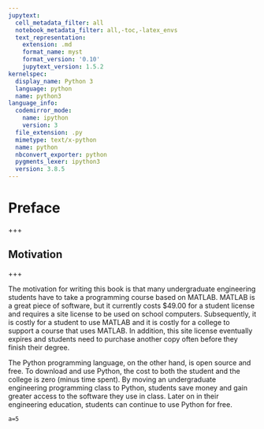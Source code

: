 ```yaml
---
jupytext:
  cell_metadata_filter: all
  notebook_metadata_filter: all,-toc,-latex_envs
  text_representation:
    extension: .md
    format_name: myst
    format_version: '0.10'
    jupytext_version: 1.5.2
kernelspec:
  display_name: Python 3
  language: python
  name: python3
language_info:
  codemirror_mode:
    name: ipython
    version: 3
  file_extension: .py
  mimetype: text/x-python
  name: python
  nbconvert_exporter: python
  pygments_lexer: ipython3
  version: 3.8.5
---
```


# Preface

+++

## Motivation

+++

The motivation for writing this book is that many undergraduate engineering students have to take a programming course based on MATLAB. MATLAB is a great piece of software, but it currently costs $49.00 for a student license and requires a site license to be used on school computers. Subsequently, it is costly for a student to use MATLAB and it is costly for a college to support a course that uses MATLAB. In addition, this site license eventually expires and students need to purchase another copy often before they finish their degree.

The Python programming language, on the other hand, is open source and free. To download and use Python, the cost to both the student and the college is zero (minus time spent). By moving an undergraduate engineering programming class to Python, students save money and gain greater access to the software they use in class. Later on in their engineering education, students can continue to use Python for free.

```{code-cell} ipython3
a=5
```
